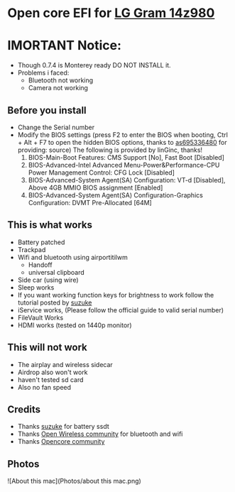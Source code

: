 # Open core EFI for [LG Gram 14z980](https://www.amazon.in/LG-Ultra-Light-Processor-Generation-Professional/dp/B07WPVHCXM/ref=sr_1_2?dchild=1&keywords=lg+gram+14&qid=1608990365&refinements=p_n_pattern_browse-bin%3A1464445031%2Cp_89%3ALG%2Cp_n_feature_thirteen_browse-bin%3A12598162031&rnid=12598141031&s=computers&sr=1-2)

# IMORTANT Notice: 
 * Though 0.7.4 is Monterey ready DO NOT INSTALL it.
 * Problems i faced: 
   * Bluetooth not working
   * Camera not working 
 
## Before you install 
  * Change the Serial number
  * Modify the BIOS settings (press F2 to enter the BIOS when booting, Ctrl + Alt + F7 to open the hidden BIOS options, thanks to [as695336480](https://github.com/capricornlee/LG-Gram13-Z990/issues/7#issue-624133249) for providing: source)
The following is provided by linGinc, thanks!
      1. BIOS-Main-Boot Features: CMS Support [No], Fast Boot [Disabled]
      1. BIOS-Advanced-Intel Advanced Menu-Power&Performance-CPU Power Management Control: CFG Lock [Disabled]
      1. BIOS-Advanced-System Agent(SA) Configuration: VT-d [Disabled], Above 4GB MMIO BIOS assignment [Enabled]
      1. BIOS-Advanced-System Agent(SA) Configuration-Graphics Configuration: DVMT Pre-Allocated [64M]
    
## This is what works
  * Battery patched
  * Trackpad 
  * Wifi and bluetooth using airportitilwm
    * Handoff  
    * universal clipboard
  * Side car (using wire)
  * Sleep works
  * If you want working function keys for brightness to work follow the tutorial posted by [suzuke](https://github.com/suzuke/LG-Gram-13z980-Opencore)
  * iService works, (Please follow the official guide to valid serial number)
  * FileVault Works
  * HDMI works (tested on 1440p monitor)

## This will not work
  * The airplay and wireless sidecar
  * Airdrop also won't work
  * haven't tested sd card 
  * Also no fan speed 

## Credits
  * Thanks [suzuke](https://github.com/suzuke/LG-Gram-13z980-Opencore) for battery ssdt
  * Thanks [Open Wireless community](https://github.com/OpenIntelWireless) for bluetooth and wifi 
  * Thanks [Opencore community](https://github.com/acidanthera/OpenCorePkg) 

## Photos
![About this mac](Photos/about this mac.png)
